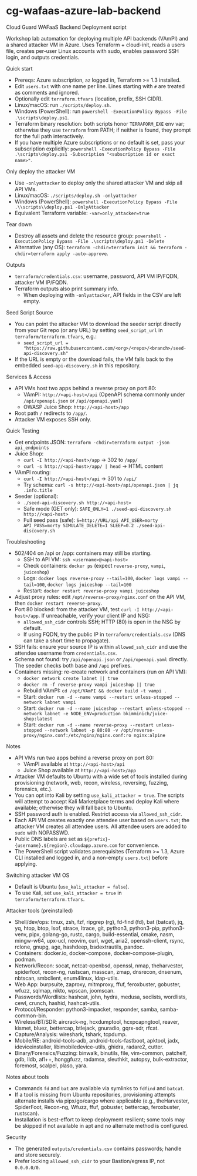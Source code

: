 # cg-wafaas-azure-lab-backend
Cloud Guard WAFaaS Backend Deployment script

Workshop lab automation for deploying multiple API backends (VAmPI) and a shared attacker VM in Azure. Uses Terraform + cloud-init, reads a users file, creates per-user Linux accounts with sudo, enables password SSH login, and outputs credentials.

Quick start
- Prereqs: Azure subscription, `az` logged in, Terraform >= 1.3 installed.
- Edit `users.txt` with one name per line. Lines starting with `#` are treated as comments and ignored.
- Optionally edit `terraform.tfvars` (location, prefix, SSH CIDR).
- Linux/macOS: run `./scripts/deploy.sh`.
- Windows (PowerShell): run `powershell -ExecutionPolicy Bypass -File .\scripts\deploy.ps1`.
- Terraform binary resolution: both scripts honor `TERRAFORM_EXE` env var; otherwise they use `terraform` from PATH; if neither is found, they prompt for the full path interactively.
- If you have multiple Azure subscriptions or no default is set, pass your subscription explicitly: `powershell -ExecutionPolicy Bypass -File .\scripts\deploy.ps1 -Subscription "<subscription id or exact name>"`.

Only deploy the attacker VM
- Use `-onlyattacker` to deploy only the shared attacker VM and skip all API VMs.
- Linux/macOS: `./scripts/deploy.sh -onlyattacker`
- Windows (PowerShell): `powershell -ExecutionPolicy Bypass -File .\\scripts\\deploy.ps1 -OnlyAttacker`
- Equivalent Terraform variable: `-var=only_attacker=true`

Tear down
- Destroy all assets and delete the resource group: `powershell -ExecutionPolicy Bypass -File .\scripts\deploy.ps1 -Delete`
- Alternative (any OS): `terraform -chdir=terraform init && terraform -chdir=terraform apply -auto-approve`.

Outputs
- `terraform/credentials.csv`: username, password, API VM IP/FQDN, attacker VM IP/FQDN.
- Terraform outputs also print summary info.
  - When deploying with `-onlyattacker`, API fields in the CSV are left empty.

Seed Script Source
- You can point the attacker VM to download the seeder script directly from your Git repo (or any URL) by setting `seed_script_url` in `terraform/terraform.tfvars`, e.g.:
  - `seed_script_url = "https://raw.githubusercontent.com/<org>/<repo>/<branch>/seed-api-discovery.sh"`
- If the URL is empty or the download fails, the VM falls back to the embedded `seed-api-discovery.sh` in this repository.

Services & Access
- API VMs host two apps behind a reverse proxy on port 80:
  - VAmPI: `http://<api-host>/api` (OpenAPI schema commonly under `/api/openapi.json` or `/api/openapi.yaml`)
  - OWASP Juice Shop: `http://<api-host>/app`
- Root path `/` redirects to `/app/`.
- Attacker VM exposes SSH only.

Quick Testing
- Get endpoints JSON: `terraform -chdir=terraform output -json api_endpoints`
- Juice Shop:
  - `curl -I http://<api-host>/app` → 302 to `/app/`
  - `curl -s http://<api-host>/app/ | head` → HTML content
- VAmPI routing:
  - `curl -I http://<api-host>/api` → 301 to `/api/`
  - Try schema: `curl -s http://<api-host>/api/openapi.json | jq .info.title`
- Seeder (optional):
  - `./seed-api-discovery.sh http://<api-host>`
  - Safe mode (GET only): `SAFE_ONLY=1 ./seed-api-discovery.sh http://<api-host>`
  - Full seed pass (safe): `S=http://URL/api API_USER=morty API_PASS=morty SIMULATE_DELETE=1 SLEEP=0.2 ./seed-api-discovery.sh`

Troubleshooting
- 502/404 on /api or /app: containers may still be starting.
  - SSH to API VM: `ssh <username>@<api-host>`
  - Check containers: `docker ps` (expect `reverse-proxy`, `vampi`, `juiceshop`)
  - Logs: `docker logs reverse-proxy --tail=100`, `docker logs vampi --tail=100`, `docker logs juiceshop --tail=100`
  - Restart: `docker restart reverse-proxy vampi juiceshop`
- Adjust proxy rules: edit `/opt/reverse-proxy/nginx.conf` on the API VM, then `docker restart reverse-proxy`.
- Port 80 blocked: from the attacker VM, test `curl -I http://<api-host>/app`. If unreachable, verify your client IP and NSG:
  - `allowed_ssh_cidr` controls SSH; HTTP (80) is open in the NSG by default.
  - If using FQDN, try the public IP in `terraform/credentials.csv` (DNS can take a short time to propagate).
- SSH fails: ensure your source IP is within `allowed_ssh_cidr` and use the attendee username from `credentials.csv`.
- Schema not found: try `/api/openapi.json` or `/api/openapi.yaml` directly. The seeder checks both base and `/api` prefixes.
- Containers missing: re-create network and containers (run on API VM):
  - `docker network create labnet || true`
  - `docker rm -f reverse-proxy vampi juiceshop || true`
  - Rebuild VAmPI: `cd /opt/VAmPI && docker build -t vampi .`
  - Start: `docker run -d --name vampi --restart unless-stopped --network labnet vampi`
  - Start: `docker run -d --name juiceshop --restart unless-stopped --network labnet -e NODE_ENV=production bkimminich/juice-shop:latest`
  - Start: `docker run -d --name reverse-proxy --restart unless-stopped --network labnet -p 80:80 -v /opt/reverse-proxy/nginx.conf:/etc/nginx/nginx.conf:ro nginx:alpine`

Notes
- API VMs run two apps behind a reverse proxy on port 80:
  - VAmPI available at `http://<api-host>/api`
  - Juice Shop available at `http://<api-host>/app`
- Attacker VM defaults to Ubuntu with a wide set of tools installed during provisioning (network, web, recon, wireless, reversing, fuzzing, forensics, etc.).
- You can opt into Kali by setting `use_kali_attacker = true`. The scripts will attempt to accept Kali Marketplace terms and deploy Kali where available; otherwise they will fall back to Ubuntu.
- SSH password auth is enabled. Restrict access via `allowed_ssh_cidr`.
- Each API VM creates exactly one attendee user based on `users.txt`; the attacker VM creates all attendee users. All attendee users are added to `sudo` with NOPASSWD.
- Public DNS labels are set as `${prefix}-{username}.${region}.cloudapp.azure.com` for convenience.
 - The PowerShell script validates prerequisites (Terraform >= 1.3, Azure CLI installed and logged in, and a non-empty `users.txt`) before applying.

Switching attacker VM OS
- Default is Ubuntu (`use_kali_attacker = false`).
- To use Kali, set `use_kali_attacker = true` in `terraform/terraform.tfvars`.

Attacker tools (preinstalled)
- Shell/dev/ops: tmux, zsh, fzf, ripgrep (rg), fd-find (fd), bat (batcat), jq, yq, htop, btop, lsof, strace, ltrace, git, python3, python3-pip, python3-venv, pipx, golang-go, rustc, cargo, build-essential, cmake, nasm, mingw-w64, upx-ucl, neovim, curl, wget, aria2, openssh-client, rsync, rclone, gnupg, age, hashdeep, bsdextrautils, pandoc.
- Containers: docker.io, docker-compose, docker-compose-plugin, podman.
- Network/Recon: socat, netcat-openbsd, openssl, nmap, theharvester, spiderfoot, recon-ng, rustscan, masscan, zmap, dnsrecon, dnsenum, nbtscan, smbclient, enum4linux, ldap-utils.
- Web App: burpsuite, zaproxy, mitmproxy, ffuf, feroxbuster, gobuster, wfuzz, sqlmap, nikto, wpscan, joomscan.
- Passwords/Wordlists: hashcat, john, hydra, medusa, seclists, wordlists, cewl, crunch, hashid, hashcat-utils.
- Protocol/Responder: python3-impacket, responder, samba, samba-common-bin.
- Wireless/BT/SDR: aircrack-ng, hcxdumptool, hcxpcapngtool, reaver, kismet, bluez, bettercap, btlejack, gnuradio, gqrx-sdr, rfcat.
- Capture/Analysis: wireshark, tshark, tcpdump.
- Mobile/RE: android-tools-adb, android-tools-fastboot, apktool, jadx, ideviceinstaller, libimobiledevice-utils, ghidra, radare2, cutter.
- Binary/Forensics/Fuzzing: binwalk, binutils, file, vim-common, patchelf, gdb, lldb, afl++, honggfuzz, radamsa, sleuthkit, autopsy, bulk-extractor, foremost, scalpel, plaso, yara.

Notes about tools
- Commands `fd` and `bat` are available via symlinks to `fdfind` and `batcat`.
- If a tool is missing from Ubuntu repositories, provisioning attempts alternate installs via pipx/go/cargo where applicable (e.g., theHarvester, SpiderFoot, Recon-ng, Wfuzz, ffuf, gobuster, bettercap, feroxbuster, rustscan).
- Installation is best-effort to keep deployment resilient; some tools may be skipped if not available in apt and no alternate method is configured.

Security
- The generated `outputs/credentials.csv` contains passwords; handle and store securely.
- Prefer locking `allowed_ssh_cidr` to your Bastion/egress IP, not `0.0.0.0/0`.
